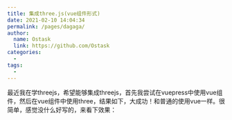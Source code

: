 ```yaml
---
title: 集成three.js(vue组件形式)
date: 2021-02-10 14:04:34
permalink: /pages/dagaga/
author: 
  name: Ostask
  link: https://github.com/Ostask
categories:
  -
tags:
  - 
---
```

最近我在学threejs，希望能够集成threejs，首先我尝试在vuepress中使用vue组件，然后在vue组件中使用three，结果如下，大成功！和普通的使用vue一样。很简单，感觉没什么好写的，来看下效果：
<style lang="stylus" scoped>
    #myThree{
        width:800px;
        height:600px;
    }
</style>
<template>
    <div id="myThree"></div>
</template>

<script>
import * as THREE from 'three/build/three.module.js';
import { OrbitControls } from 'three/examples/jsm/controls/OrbitControls.js';

export default {
    data() {
        return {
            gui:null
        }
    },
    mounted(){
        this.initScene()
    },
    beforeDestroy(){
        console.log("要销毁啦")
    },
    methods:{
        initScene(){
            let camera, scene, renderer;

			const params = {
				clipIntersection: true,
				planeConstant: 0,
				showHelpers: false
			};

			const clipPlanes = [
				new THREE.Plane( new THREE.Vector3( 1, 0, 0 ), 0 ),
				new THREE.Plane( new THREE.Vector3( 0, - 1, 0 ), 0 ),
				new THREE.Plane( new THREE.Vector3( 0, 0, - 1 ), 0 )
			];

            let that = this

			init();
			render();

            function init() {
                const wrapper = document.getElementById("myThree")

				renderer = new THREE.WebGLRenderer( { antialias: true } );
				renderer.setPixelRatio( window.devicePixelRatio );
				renderer.setSize( wrapper.clientWidth, wrapper.clientHeight );
				renderer.localClippingEnabled = true;
                
				wrapper.appendChild( renderer.domElement );

				scene = new THREE.Scene();

				camera = new THREE.PerspectiveCamera( 40, wrapper.clientWidth / wrapper.clientHeight, 1, 200 );

				camera.position.set( - 1.5, 2.5, 3.0 );

				const controls = new OrbitControls( camera, renderer.domElement );
				controls.addEventListener( 'change', render ); // use only if there is no animation loop
				controls.minDistance = 1;
				controls.maxDistance = 10;
				controls.enablePan = false;

				const light = new THREE.HemisphereLight( 0xffffff, 0x080808, 1.5 );
				light.position.set( - 1.25, 1, 1.25 );
				scene.add( light );

				// const helper = new THREE.CameraHelper( light.shadow.camera );
				// scene.add( helper );

				//

				const group = new THREE.Group();

				for ( let i = 1; i <= 30; i += 2 ) {

					const geometry = new THREE.SphereGeometry( i / 30, 48, 24 );

					const material = new THREE.MeshLambertMaterial( {

						color: new THREE.Color().setHSL( Math.random(), 0.5, 0.5 ),
						side: THREE.DoubleSide,
						clippingPlanes: clipPlanes,
						clipIntersection: params.clipIntersection

					} );

					group.add( new THREE.Mesh( geometry, material ) );

				}

				scene.add( group );

				// helpers

				const helpers = new THREE.Group();
				helpers.add( new THREE.PlaneHelper( clipPlanes[ 0 ], 2, 0xff0000 ) );
				helpers.add( new THREE.PlaneHelper( clipPlanes[ 1 ], 2, 0x00ff00 ) );
				helpers.add( new THREE.PlaneHelper( clipPlanes[ 2 ], 2, 0x0000ff ) );
				helpers.visible = false;
				scene.add( helpers );

				window.addEventListener( 'resize', onWindowResize );

			}

			function onWindowResize() {

				camera.aspect = window.innerWidth / window.innerHeight;
				camera.updateProjectionMatrix();

				renderer.setSize( window.innerWidth, window.innerHeight );

				render();

			}

			function render() {

				renderer.render( scene, camera );

			}
        }
    }
}
</script>